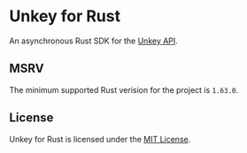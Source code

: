 # Unkey for Rust

An asynchronous Rust SDK for the [Unkey API](https://docs.unkey.dev/introduction).

## MSRV

The minimum supported Rust verision for the project is `1.63.0`.

## License

Unkey for Rust is licensed under the
[MIT License](https://github.com/Jonxslays/unkey/blob/master/LICENSE).
